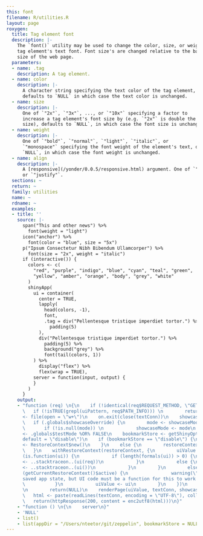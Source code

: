 ```yaml
---
this: font
filename: R/utilities.R
layout: page
roxygen:
  title: Tag element font
  description: |-
    The `font()` utility may be used to change the color, size, or weight of a
    tag element's text font. Font size's are changed relative to the base font
    size of the web page.
  parameters:
  - name: .tag
    description: A tag element.
  - name: color
    description: |-
      A character string specifying the text color of the tag element,
      defaults to `NULL` in which case the text color is unchanged.
  - name: size
    description: |-
      One of `"2x"`, `"3x"`, ..., or `"10x"` specifying a factor to
      increase a tag element's font size by (e.g. `"2x"` is double the base font
      size), defaults to `NULL`, in which case the font size is unchanged.
  - name: weight
    description: |-
      One of `"bold"`, `"normal"`, `"light"`, `"italic"`, or
      `"monospace"` specifying the font weight of the element's text, defaults to
      `NULL`, in which case the font weight is unchanged.
  - name: align
    description: |-
      A [responsive](/yonder/0.0.5/responsive.html) argument. One of `"left"`, `"center"`, `"right"`,
      or `"justify"`.
  sections: ~
  return: ~
  family: utilities
  name: ~
  rdname: ~
  examples:
  - title: ''
    source: |-
      span("This and other news") %>%
        font(weight = "light")
      icon("anchor") %>%
        font(color = "blue", size = "5x")
      p("Ipsum Consectetur Nibh Bibendum Ullamcorper") %>%
        font(size = "2x", weight = "italic")
      if (interactive()) {
        colors <- c(
          "red", "purple", "indigo", "blue", "cyan", "teal", "green",
          "yellow", "amber", "orange", "body", "grey", "white"
        )
        shinyApp(
          ui = container(
            center = TRUE,
            lapply(
              head(colors, -1),
              font,
              .tag = div("Pellentesque tristique imperdiet tortor.") %>%
                padding(5)
            ),
            div("Pellentesque tristique imperdiet tortor.") %>%
              padding(5) %>%
              background("grey") %>%
              font(tail(colors, 1))
          ) %>%
            display("flex") %>%
            flex(wrap = TRUE),
          server = function(input, output) {
          }
        )
      }
    output:
    - "function (req) \n{\n    if (!identical(req$REQUEST_METHOD, \"GET\")) \n        return(NULL)\n
      \   if (!isTRUE(grepl(uiPattern, req$PATH_INFO))) \n        return(NULL)\n    textConn
      <- file(open = \"w+\")\n    on.exit(close(textConn))\n    showcaseMode <- .globals$showcaseDefault\n
      \   if (.globals$showcaseOverride) {\n        mode <- showcaseModeOfReq(req)\n
      \       if (!is.null(mode)) \n            showcaseMode <- mode\n    }\n    testMode
      <- .globals$testMode %OR% FALSE\n    bookmarkStore <- getShinyOption(\"bookmarkStore\",
      default = \"disable\")\n    if (bookmarkStore == \"disable\") {\n        restoreContext
      <- RestoreContext$new()\n    }\n    else {\n        restoreContext <- RestoreContext$new(req$QUERY_STRING)\n
      \   }\n    withRestoreContext(restoreContext, {\n        uiValue <- NULL\n        if
      (is.function(ui)) {\n            if (length(formals(ui)) > 0) {\n                uiValue
      <- ..stacktraceon..(ui(req))\n            }\n            else {\n                uiValue
      <- ..stacktraceon..(ui())\n            }\n        }\n        else {\n            if
      (getCurrentRestoreContext()$active) {\n                warning(\"Trying to restore
      saved app state, but UI code must be a function for this to work! See ?enableBookmarking\")\n
      \           }\n            uiValue <- ui\n        }\n    })\n    if (is.null(uiValue))
      \n        return(NULL)\n    renderPage(uiValue, textConn, showcaseMode, testMode)\n
      \   html <- paste(readLines(textConn, encoding = \"UTF-8\"), collapse = \"\\n\")\n
      \   return(httpResponse(200, content = enc2utf8(html)))\n}"
    - "function () \n{\n    server\n}"
    - 'NULL'
    - list()
    - list(appDir = "/Users/nteetor/git/zeppelin", bookmarkStore = NULL)
---
```


